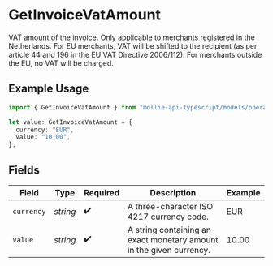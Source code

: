 # GetInvoiceVatAmount

VAT amount of the invoice. Only applicable to merchants registered in the Netherlands. For EU merchants, VAT will
be shifted to the recipient (as per article 44 and 196 in the EU VAT Directive 2006/112). For merchants outside
the EU, no VAT will be charged.

## Example Usage

```typescript
import { GetInvoiceVatAmount } from "mollie-api-typescript/models/operations";

let value: GetInvoiceVatAmount = {
  currency: "EUR",
  value: "10.00",
};
```

## Fields

| Field                                                               | Type                                                                | Required                                                            | Description                                                         | Example                                                             |
| ------------------------------------------------------------------- | ------------------------------------------------------------------- | ------------------------------------------------------------------- | ------------------------------------------------------------------- | ------------------------------------------------------------------- |
| `currency`                                                          | *string*                                                            | :heavy_check_mark:                                                  | A three-character ISO 4217 currency code.                           | EUR                                                                 |
| `value`                                                             | *string*                                                            | :heavy_check_mark:                                                  | A string containing an exact monetary amount in the given currency. | 10.00                                                               |
